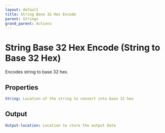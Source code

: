 ```yaml
---
layout: default
title: String Base 32 Hex Encode
parent: Strings
grand_parent: Actions
---
```

# String Base 32 Hex Encode (String to Base 32 Hex)
Encodes string to base 32 hex.

## Properties
```yaml
String: Location of the string to convert into base 32 hex
```

## Output
```yaml
Output-location: Location to store the output data
```
